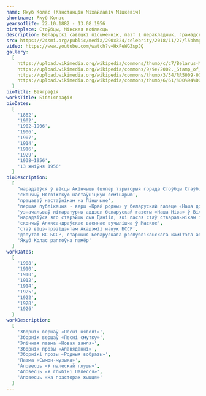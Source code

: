 ```yaml
---
name: Якуб Колас (Канстанцін Міхайлавіч Міцкевіч)
shortname: Якуб Колас
yearsoflife: 22.10.1882 - 13.08.1956
birthplace: Стоўбцы, Мінская вобласць
description: Беларускі савецкі пісьменнік, паэт і перакладчык, грамадскі дзеяч
src: https://24smi.org/public/media/290x324/celebrity/2018/11/27/l5bhmgiuhvzk-iakub-kolas.jpg
video: https://www.youtube.com/watch?v=HxFeWGZspJQ
gallery:
  [
    https://upload.wikimedia.org/wikipedia/commons/thumb/c/c7/Belarus-Minsk-Yakub_Kolas_Square-2.jpg/800px-Belarus-Minsk-Yakub_Kolas_Square-2.jpg,
    https://upload.wikimedia.org/wikipedia/commons/9/9e/2002._Stamp_of_Belarus_0489.jpg,
    https://upload.wikimedia.org/wikipedia/commons/thumb/3/34/RR5009-0004R_BU_%D0%9F%D0%B8%D1%81%D0%B0%D1%82%D0%B5%D0%BB%D1%8C_%D0%AF%D0%BA%D1%83%D0%B1_%D0%9A%D0%BE%D0%BB%D0%B0%D1%81%2C_%D0%BA_110-%D0%BB%D0%B5%D1%82%D0%B8%D1%8E_%D1%81%D0%BE_%D0%B4%D0%BD%D1%8F_%D1%80%D0%BE%D0%B6%D0%B4%D0%B5%D0%BD%D0%B8%D1%8F.png/603px-RR5009-0004R_BU_%D0%9F%D0%B8%D1%81%D0%B0%D1%82%D0%B5%D0%BB%D1%8C_%D0%AF%D0%BA%D1%83%D0%B1_%D0%9A%D0%BE%D0%BB%D0%B0%D1%81%2C_%D0%BA_110-%D0%BB%D0%B5%D1%82%D0%B8%D1%8E_%D1%81%D0%BE_%D0%B4%D0%BD%D1%8F_%D1%80%D0%BE%D0%B6%D0%B4%D0%B5%D0%BD%D0%B8%D1%8F.png,
    https://upload.wikimedia.org/wikipedia/commons/thumb/6/61/%D0%94%D0%BE%D0%BC-%D0%BC%D1%83%D0%B7%D0%B5%D0%B9_%D0%AF%D0%BA%D1%83%D0%B1%D0%B0_%D0%9A%D0%BE%D0%BB%D0%B0%D1%81%D0%B0_%D0%B2_%D0%9F%D0%B8%D0%BD%D1%81%D0%BA%D0%B5.jpg/800px-%D0%94%D0%BE%D0%BC-%D0%BC%D1%83%D0%B7%D0%B5%D0%B9_%D0%AF%D0%BA%D1%83%D0%B1%D0%B0_%D0%9A%D0%BE%D0%BB%D0%B0%D1%81%D0%B0_%D0%B2_%D0%9F%D0%B8%D0%BD%D1%81%D0%BA%D0%B5.jpg,
  ]
bioTitle: Біяграфія
worksTitle: Бібліяграфія
bioDates: 
  [
    '1882',
    '1902',
    '1902—1906',
    '1906',
    '1907',
    '1914',
    '1916',
    '1929',
    '1938—1956',
    '13 жніўня 1956'
  ]
bioDescription: 
  [
    "нарадзіўся ў вёсцы Акінчыцы (цяпер тэрыторыя горада Стоўбцы Стаўбцоўскага раёна Мінскай вобласці Беларусі), у праваслаўнай сям'і лесніка Міхаіла Казіміравіча Міцкевіча і хатнія гаспадыні Ганны Юр'еўны Лосік",
    'скончыў Нясвіжскую настаўніцкую семінарыю',
    'працаваў настаўнікам на Піншчыне',
    'першая публікацыя - верш «Край родны» у беларускай газеце «Наша доля»',
    'узначальваў літаратурны аддзел беларускай газеты «Наша Ніва» ў Вільні',
    'нарадзіўся яго старэйшы сын Данііл, які пасля стаў стваральнікам і першым дырэктарам музея свайго бацькі',
    'скончыў Аляксандраўскае ваеннае вучылішча ў Маскве',
    'стаў віцэ-прэзідэнтам Акадэміі навук БССР',
    'дэпутат ВС БССР, старшыня Беларускага рэспубліканскага камітэта абароны міру',
    'Якуб Колас раптоўна памёр'
  ]
workDates: 
  [
    '1908',
    '1910',
    '1910',
    '1912',
    '1914',
    '1925',
    '1922',
    '1928',
    '1926'
  ]
workDescription: 
  [
    'Зборнік вершаў «Песні няволі»',
    'Зборнік вершаў «Песні смутку»',
    'Эпічная паэма «Новая зямля»',
    'Зборнік прозы «Апавяданні»',
    'Зборнікі прозы «Родныя вобразы»',
    'Паэма «Сымон-музыка»',
    'Аповесць «У палескай глушы»',
    'Аповесць «У глыбіні Палесся»',
    'Аповесць «На прасторах жыцця»'
  ]  
---
```

